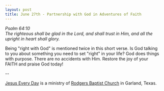 ```yaml
---
layout: post
title: June 27th - Partnership with God in Adventures of Faith
---
```


_Psalm 64:10  
The righteous shall be glad in the Lord, and shall trust in Him, and
all the upright in heart shall glory._

Being "right with God" is mentioned twice in this short verse. Is
God talking to you about something you need to set "right" in your
life? God does things with purpose. There are no accidents with Him.
Restore the joy of your FAITH and praise God today!

 --

<a href=http://jesuseveryday.net>Jesus Every Day</a> is a ministry of <a href=http://rodgersbaptist.net>Rodgers Baptist Church</a> in Garland, Texas.
